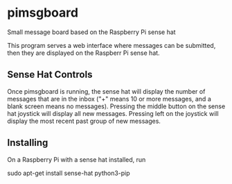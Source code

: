 # pimsgboard
Small message board based on the Raspberry Pi sense hat

This program serves a web interface where messages can be submitted, then
they are displayed on the Raspberr Pi sense hat.

## Sense Hat Controls

Once pimsgboard is running, the sense hat will display the number of messages
that are in the inbox ("+" means 10 or more messages, and a blank screen means
no messages). Pressing the middle button on the sense hat joystick will
display all new messages. Pressing left on the joystick will display the most
recent past group of new messages.

## Installing

On a Raspberry Pi with a sense hat installed, run

sudo apt-get install sense-hat python3-pip
